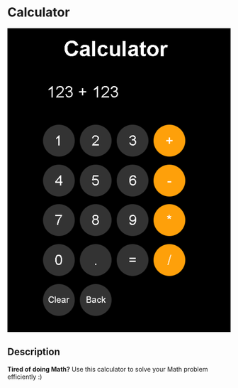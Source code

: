 # Calculator

![image](images/Capture.PNG)

## Description 
**Tired of doing Math?**
Use this calculator to solve your Math problem efficiently :)

